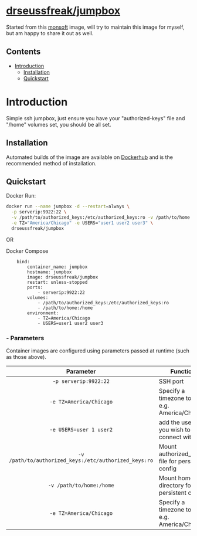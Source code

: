 # [drseussfreak/jumpbox](https://hub.docker.com/r/drseussfreak/jumpbox)

Started from this [monsoft](https://github.com/monsoft/ssh-docker-jumpbox) image, will try to maintain this image for myself, but am happy to share it out as well.

## Contents
- [Introduction](#introduction)
  - [Installation](#installation)
  - [Quickstart](#quickstart)

# Introduction

Simple ssh jumpbox, just ensure you have your "authorized-keys" file and "/home" volumes set, you should be all set.

## Installation

Automated builds of the image are available on [Dockerhub](https://hub.docker.com/r/drseussfreak/jumpbox) and is the recommended method of installation.

## Quickstart

Docker Run:

```bash
docker run --name jumpbox -d --restart=always \
  -p serverip:9922:22 \
  -v /path/to/authorized_keys:/etc/authorized_keys:ro -v /path/to/home:/home \
  -e TZ="America/Chicago" -e USERS="user1 user2 user3" \
  drseussfreak/jumpbox
```

OR

Docker Compose

```
    bind:
        container_name: jumpbox
        hostname: jumpbox
        image: drseussfreak/jumpbox
        restart: unless-stopped
        ports:
            - serverip:9922:22
        volumes:
            - /path/to/authorized_keys:/etc/authorized_keys:ro
            - /path/to/home:/home
        environment:
            - TZ=America/Chicago
            - USERS=user1 user2 user3
```

### - Parameters

Container images are configured using parameters passed at runtime (such as those above). 

| Parameter | Function |
| :----: | --- |
| `-p serverip:9922:22` | SSH port|
| `-e TZ=America/Chicago` | Specify a timezone to use e.g. America/Chicago |
| `-e USERS=user 1 user2` | add the users you wish to connect with. |
| `-v /path/to/authorized_keys:/etc/authorized_keys:ro` | Mount authorized_keys file for persistent config  |
| `-v /path/to/home:/home` | Mount home directory for persistent config  |
| `-e TZ=America/Chicago` | Specify a timezone to use e.g. America/Chicago |
